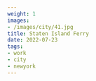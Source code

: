 ```yaml
---
weight: 1
images:
- /images/city/41.jpg
title: Staten Island Ferry
date: 2022-07-23
tags:
- work
- city
- newyork
---
```

